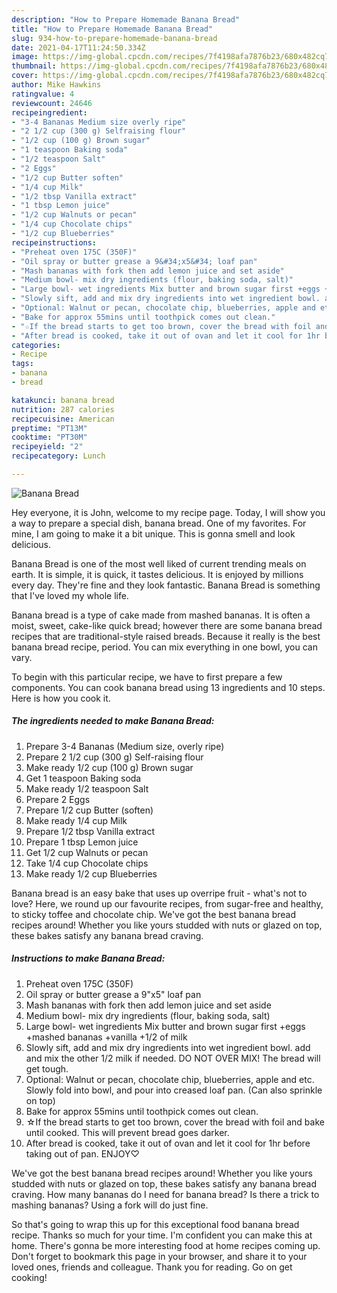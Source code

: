 ```yaml
---
description: "How to Prepare Homemade Banana Bread"
title: "How to Prepare Homemade Banana Bread"
slug: 934-how-to-prepare-homemade-banana-bread
date: 2021-04-17T11:24:50.334Z
image: https://img-global.cpcdn.com/recipes/7f4198afa7876b23/680x482cq70/banana-bread-recipe-main-photo.jpg
thumbnail: https://img-global.cpcdn.com/recipes/7f4198afa7876b23/680x482cq70/banana-bread-recipe-main-photo.jpg
cover: https://img-global.cpcdn.com/recipes/7f4198afa7876b23/680x482cq70/banana-bread-recipe-main-photo.jpg
author: Mike Hawkins
ratingvalue: 4
reviewcount: 24646
recipeingredient:
- "3-4 Bananas Medium size overly ripe"
- "2 1/2 cup (300 g) Selfraising flour"
- "1/2 cup (100 g) Brown sugar"
- "1 teaspoon Baking soda"
- "1/2 teaspoon Salt"
- "2 Eggs"
- "1/2 cup Butter soften"
- "1/4 cup Milk"
- "1/2 tbsp Vanilla extract"
- "1 tbsp Lemon juice"
- "1/2 cup Walnuts or pecan"
- "1/4 cup Chocolate chips"
- "1/2 cup Blueberries"
recipeinstructions:
- "Preheat oven 175C (350F)"
- "Oil spray or butter grease a 9&#34;x5&#34; loaf pan"
- "Mash bananas with fork then add lemon juice and set aside"
- "Medium bowl- mix dry ingredients (flour, baking soda, salt)"
- "Large bowl- wet ingredients Mix butter and brown sugar first +eggs +mashed bananas +vanilla +1/2 of milk"
- "Slowly sift, add and mix dry ingredients into wet ingredient bowl. add and mix the other 1/2 milk if needed. DO NOT OVER MIX! The bread will get tough."
- "Optional: Walnut or pecan, chocolate chip, blueberries, apple and etc. Slowly fold into bowl, and pour into creased loaf pan. (Can also sprinkle on top)"
- "Bake for approx 55mins until toothpick comes out clean."
- "☆If the bread starts to get too brown, cover the bread with foil and bake until cooked. This will prevent bread goes darker."
- "After bread is cooked, take it out of ovan and let it cool for 1hr before taking out of pan. ENJOY♡"
categories:
- Recipe
tags:
- banana
- bread

katakunci: banana bread 
nutrition: 287 calories
recipecuisine: American
preptime: "PT13M"
cooktime: "PT30M"
recipeyield: "2"
recipecategory: Lunch

---
```



![Banana Bread](https://img-global.cpcdn.com/recipes/7f4198afa7876b23/680x482cq70/banana-bread-recipe-main-photo.jpg)

Hey everyone, it is John, welcome to my recipe page. Today, I will show you a way to prepare a special dish, banana bread. One of my favorites. For mine, I am going to make it a bit unique. This is gonna smell and look delicious.

Banana Bread is one of the most well liked of current trending meals on earth. It is simple, it is quick, it tastes delicious. It is enjoyed by millions every day. They're fine and they look fantastic. Banana Bread is something that I've loved my whole life.

Banana bread is a type of cake made from mashed bananas. It is often a moist, sweet, cake-like quick bread; however there are some banana bread recipes that are traditional-style raised breads. Because it really is the best banana bread recipe, period. You can mix everything in one bowl, you can vary.


To begin with this particular recipe, we have to first prepare a few components. You can cook banana bread using 13 ingredients and 10 steps. Here is how you cook it.

<!--inarticleads1-->

##### The ingredients needed to make Banana Bread:

1. Prepare 3-4 Bananas (Medium size, overly ripe)
1. Prepare 2 1/2 cup (300 g) Self-raising flour
1. Make ready 1/2 cup (100 g) Brown sugar
1. Get 1 teaspoon Baking soda
1. Make ready 1/2 teaspoon Salt
1. Prepare 2 Eggs
1. Prepare 1/2 cup Butter (soften)
1. Make ready 1/4 cup Milk
1. Prepare 1/2 tbsp Vanilla extract
1. Prepare 1 tbsp Lemon juice
1. Get 1/2 cup Walnuts or pecan
1. Take 1/4 cup Chocolate chips
1. Make ready 1/2 cup Blueberries


Banana bread is an easy bake that uses up overripe fruit - what&#39;s not to love? Here, we round up our favourite recipes, from sugar-free and healthy, to sticky toffee and chocolate chip. We&#39;ve got the best banana bread recipes around! Whether you like yours studded with nuts or glazed on top, these bakes satisfy any banana bread craving. 

<!--inarticleads2-->

##### Instructions to make Banana Bread:

1. Preheat oven 175C (350F)
1. Oil spray or butter grease a 9&#34;x5&#34; loaf pan
1. Mash bananas with fork then add lemon juice and set aside
1. Medium bowl- mix dry ingredients (flour, baking soda, salt)
1. Large bowl- wet ingredients Mix butter and brown sugar first +eggs +mashed bananas +vanilla +1/2 of milk
1. Slowly sift, add and mix dry ingredients into wet ingredient bowl. add and mix the other 1/2 milk if needed. DO NOT OVER MIX! The bread will get tough.
1. Optional: Walnut or pecan, chocolate chip, blueberries, apple and etc. Slowly fold into bowl, and pour into creased loaf pan. (Can also sprinkle on top)
1. Bake for approx 55mins until toothpick comes out clean.
1. ☆If the bread starts to get too brown, cover the bread with foil and bake until cooked. This will prevent bread goes darker.
1. After bread is cooked, take it out of ovan and let it cool for 1hr before taking out of pan. ENJOY♡


We&#39;ve got the best banana bread recipes around! Whether you like yours studded with nuts or glazed on top, these bakes satisfy any banana bread craving. How many bananas do I need for banana bread? Is there a trick to mashing bananas? Using a fork will do just fine. 

So that's going to wrap this up for this exceptional food banana bread recipe. Thanks so much for your time. I'm confident you can make this at home. There's gonna be more interesting food at home recipes coming up. Don't forget to bookmark this page in your browser, and share it to your loved ones, friends and colleague. Thank you for reading. Go on get cooking!
